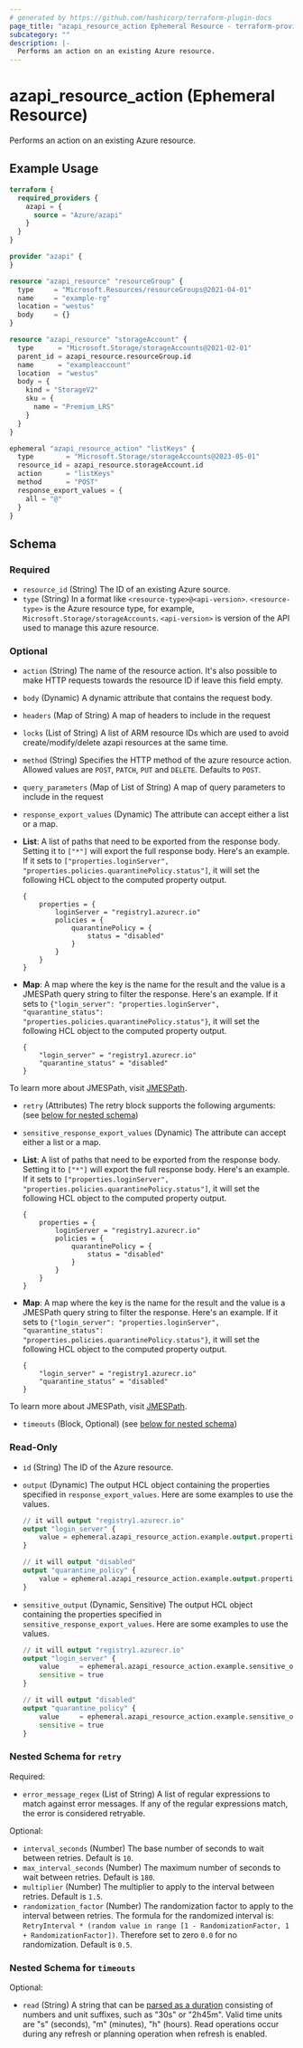 ```yaml
---
# generated by https://github.com/hashicorp/terraform-plugin-docs
page_title: "azapi_resource_action Ephemeral Resource - terraform-provider-azapi"
subcategory: ""
description: |-
  Performs an action on an existing Azure resource.
---
```


# azapi_resource_action (Ephemeral Resource)

Performs an action on an existing Azure resource.

## Example Usage

```terraform
terraform {
  required_providers {
    azapi = {
      source = "Azure/azapi"
    }
  }
}

provider "azapi" {
}

resource "azapi_resource" "resourceGroup" {
  type     = "Microsoft.Resources/resourceGroups@2021-04-01"
  name     = "example-rg"
  location = "westus"
  body     = {}
}

resource "azapi_resource" "storageAccount" {
  type      = "Microsoft.Storage/storageAccounts@2021-02-01"
  parent_id = azapi_resource.resourceGroup.id
  name      = "exampleaccount"
  location  = "westus"
  body = {
    kind = "StorageV2"
    sku = {
      name = "Premium_LRS"
    }
  }
}

ephemeral "azapi_resource_action" "listKeys" {
  type        = "Microsoft.Storage/storageAccounts@2023-05-01"
  resource_id = azapi_resource.storageAccount.id
  action      = "listKeys"
  method      = "POST"
  response_export_values = {
    all = "@"
  }
}
```

<!-- schema generated by tfplugindocs -->
## Schema

### Required

- `resource_id` (String) The ID of an existing Azure source.
- `type` (String) In a format like `<resource-type>@<api-version>`. `<resource-type>` is the Azure resource type, for example, `Microsoft.Storage/storageAccounts`. `<api-version>` is version of the API used to manage this azure resource.

### Optional

- `action` (String) The name of the resource action. It's also possible to make HTTP requests towards the resource ID if leave this field empty.
- `body` (Dynamic) A dynamic attribute that contains the request body.
- `headers` (Map of String) A map of headers to include in the request
- `locks` (List of String) A list of ARM resource IDs which are used to avoid create/modify/delete azapi resources at the same time.
- `method` (String) Specifies the HTTP method of the azure resource action. Allowed values are `POST`, `PATCH`, `PUT` and `DELETE`. Defaults to `POST`.
- `query_parameters` (Map of List of String) A map of query parameters to include in the request
- `response_export_values` (Dynamic) The attribute can accept either a list or a map.

- **List**: A list of paths that need to be exported from the response body. Setting it to `["*"]` will export the full response body. Here's an example. If it sets to `["properties.loginServer", "properties.policies.quarantinePolicy.status"]`, it will set the following HCL object to the computed property output.

	```text
	{
		properties = {
			loginServer = "registry1.azurecr.io"
			policies = {
				quarantinePolicy = {
					status = "disabled"
				}
			}
		}
	}
	```

- **Map**: A map where the key is the name for the result and the value is a JMESPath query string to filter the response. Here's an example. If it sets to `{"login_server": "properties.loginServer", "quarantine_status": "properties.policies.quarantinePolicy.status"}`, it will set the following HCL object to the computed property output.

	```text
	{
		"login_server" = "registry1.azurecr.io"
		"quarantine_status" = "disabled"
	}
	```

To learn more about JMESPath, visit [JMESPath](https://jmespath.org/).
- `retry` (Attributes) The retry block supports the following arguments: (see [below for nested schema](#nestedatt--retry))
- `sensitive_response_export_values` (Dynamic) The attribute can accept either a list or a map.

- **List**: A list of paths that need to be exported from the response body. Setting it to `["*"]` will export the full response body. Here's an example. If it sets to `["properties.loginServer", "properties.policies.quarantinePolicy.status"]`, it will set the following HCL object to the computed property output.

	```text
	{
		properties = {
			loginServer = "registry1.azurecr.io"
			policies = {
				quarantinePolicy = {
					status = "disabled"
				}
			}
		}
	}
	```

- **Map**: A map where the key is the name for the result and the value is a JMESPath query string to filter the response. Here's an example. If it sets to `{"login_server": "properties.loginServer", "quarantine_status": "properties.policies.quarantinePolicy.status"}`, it will set the following HCL object to the computed property output.

	```text
	{
		"login_server" = "registry1.azurecr.io"
		"quarantine_status" = "disabled"
	}
	```

To learn more about JMESPath, visit [JMESPath](https://jmespath.org/).
- `timeouts` (Block, Optional) (see [below for nested schema](#nestedblock--timeouts))

### Read-Only

- `id` (String) The ID of the Azure resource.
- `output` (Dynamic) The output HCL object containing the properties specified in `response_export_values`. Here are some examples to use the values.

	```terraform
	// it will output "registry1.azurecr.io"
	output "login_server" {
		value = ephemeral.azapi_resource_action.example.output.properties.loginServer
	}

	// it will output "disabled"
	output "quarantine_policy" {
		value = ephemeral.azapi_resource_action.example.output.properties.policies.quarantinePolicy.status
	}
	```
- `sensitive_output` (Dynamic, Sensitive) The output HCL object containing the properties specified in `sensitive_response_export_values`. Here are some examples to use the values.

	```terraform
	// it will output "registry1.azurecr.io"
	output "login_server" {
		value     = ephemeral.azapi_resource_action.example.sensitive_output.properties.loginServer
        sensitive = true
	}

	// it will output "disabled"
	output "quarantine_policy" {
		value     = ephemeral.azapi_resource_action.example.sensitive_output.properties.policies.quarantinePolicy.status
        sensitive = true
	}
	```

<a id="nestedatt--retry"></a>
### Nested Schema for `retry`

Required:

- `error_message_regex` (List of String) A list of regular expressions to match against error messages. If any of the regular expressions match, the error is considered retryable.

Optional:

- `interval_seconds` (Number) The base number of seconds to wait between retries. Default is `10`.
- `max_interval_seconds` (Number) The maximum number of seconds to wait between retries. Default is `180`.
- `multiplier` (Number) The multiplier to apply to the interval between retries. Default is `1.5`.
- `randomization_factor` (Number) The randomization factor to apply to the interval between retries. The formula for the randomized interval is: `RetryInterval * (random value in range [1 - RandomizationFactor, 1 + RandomizationFactor])`. Therefore set to zero `0.0` for no randomization. Default is `0.5`.


<a id="nestedblock--timeouts"></a>
### Nested Schema for `timeouts`

Optional:

- `read` (String) A string that can be [parsed as a duration](https://pkg.go.dev/time#ParseDuration) consisting of numbers and unit suffixes, such as "30s" or "2h45m". Valid time units are "s" (seconds), "m" (minutes), "h" (hours). Read operations occur during any refresh or planning operation when refresh is enabled.
